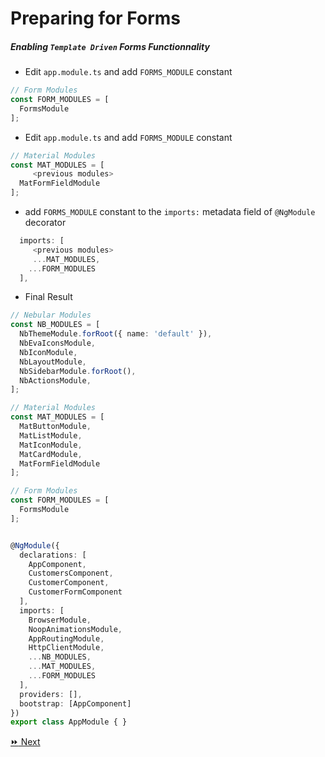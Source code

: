 # Preparing for Forms


##### Enabling `Template Driven` Forms Functionnality

* Edit `app.module.ts` and add `FORMS_MODULE` constant

```typescript
// Form Modules
const FORM_MODULES = [
  FormsModule
];
```

* Edit `app.module.ts` and add `FORMS_MODULE` constant

```typescript
// Material Modules
const MAT_MODULES = [
     <previous modules>
  MatFormFieldModule
];
```

* add `FORMS_MODULE` constant to the `imports:` metadata field of `@NgModule` decorator

```typescript
  imports: [
     <previous modules>
     ...MAT_MODULES,
    ...FORM_MODULES
  ],
```

* Final Result

```typescript 
// Nebular Modules
const NB_MODULES = [
  NbThemeModule.forRoot({ name: 'default' }),
  NbEvaIconsModule,
  NbIconModule,
  NbLayoutModule,
  NbSidebarModule.forRoot(),
  NbActionsModule,
];

// Material Modules
const MAT_MODULES = [
  MatButtonModule,
  MatListModule,
  MatIconModule,
  MatCardModule,
  MatFormFieldModule
];

// Form Modules
const FORM_MODULES = [
  FormsModule
];


@NgModule({
  declarations: [
    AppComponent,
    CustomersComponent,
    CustomerComponent,
    CustomerFormComponent
  ],
  imports: [
    BrowserModule,
    NoopAnimationsModule,
    AppRoutingModule,
    HttpClientModule,
    ...NB_MODULES,
    ...MAT_MODULES,
    ...FORM_MODULES
  ],
  providers: [],
  bootstrap: [AppComponent]
})
export class AppModule { }
```

[:fast_forward: Next ](customer-forms.md)
